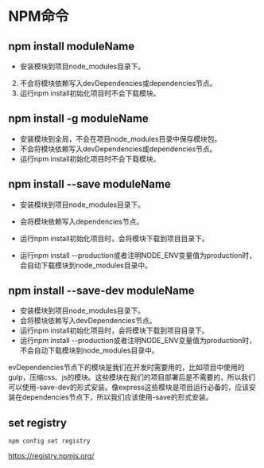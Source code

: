 # NPM命令

## npm install moduleName

- 安装模块到项目node_modules目录下。  
2. 不会将模块依赖写入devDependencies或dependencies节点。  
3. 运行npm install初始化项目时不会下载模块。

## npm install -g moduleName

- 安装模块到全局，不会在项目node_modules目录中保存模块包。
- 不会将模块依赖写入devDependencies或dependencies节点。
- 运行npm install初始化项目时不会下载模块。 

## npm install --save moduleName

- 安装模块到项目node_modules目录下。
- 会将模块依赖写入dependencies节点。

- 运行npm install初始化项目时，会将模块下载到项目目录下。
- 运行npm install --production或者注明NODE_ENV变量值为production时，会自动下载模块到node_modules目录中。 

## npm install --save-dev moduleName

- 安装模块到项目node_modules目录下。
- 会将模块依赖写入devDependencies节点。
- 运行npm install初始化项目时，会将模块下载到项目目录下。
- 运行npm install --production或者注明NODE_ENV变量值为production时，不会自动下载模块到node_modules目录中。 

evDependencies节点下的模块是我们在开发时需要用的，比如项目中使用的gulp，压缩css、js的模块。这些模块在我们的项目部署后是不需要的，所以我们可以使用-save-dev的形式安装。像express这些模块是项目运行必备的，应该安装在dependencies节点下，所以我们应该使用-save的形式安装。



## set registry

`npm config set registry`

https://registry.npmjs.org/

